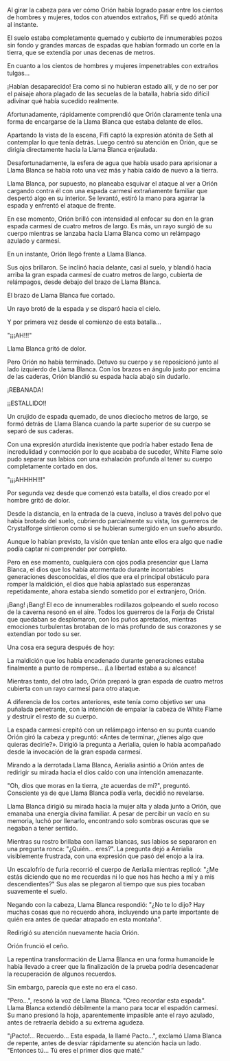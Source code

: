 
Al girar la cabeza para ver cómo Orión había logrado pasar entre los cientos de hombres y mujeres, todos con atuendos extraños, Fifi se quedó atónita al instante.

El suelo estaba completamente quemado y cubierto de innumerables pozos sin fondo y grandes marcas de espadas que habían formado un corte en la tierra, que se extendía por unas decenas de metros.

En cuanto a los cientos de hombres y mujeres impenetrables con extraños tulgas...

¡Habían desaparecido! Era como si no hubieran estado allí, y de no ser por el paisaje ahora plagado de las secuelas de la batalla, habría sido difícil adivinar qué había sucedido realmente.

Afortunadamente, rápidamente comprendió que Orión claramente tenía una forma de encargarse de la Llama Blanca que estaba delante de ellos.

Apartando la vista de la escena, Fifi captó la expresión atónita de Seth al contemplar lo que tenía detrás. Luego centró su atención en Orión, que se dirigía directamente hacia la Llama Blanca enjaulada.

Desafortunadamente, la esfera de agua que había usado para aprisionar a Llama Blanca se había roto una vez más y había caído de nuevo a la tierra.

Llama Blanca, por supuesto, no planeaba esquivar el ataque al ver a Orión cargando contra él con una espada carmesí extrañamente familiar que despertó algo en su interior. Se levantó, estiró la mano para agarrar la espada y enfrentó el ataque de frente.

En ese momento, Orión brilló con intensidad al enfocar su don en la gran espada carmesí de cuatro metros de largo. Es más, un rayo surgió de su cuerpo mientras se lanzaba hacia Llama Blanca como un relámpago azulado y carmesí.

En un instante, Orión llegó frente a Llama Blanca.

Sus ojos brillaron. Se inclinó hacia delante, casi al suelo, y blandió hacia arriba la gran espada carmesí de cuatro metros de largo, cubierta de relámpagos, desde debajo del brazo de Llama Blanca.

El brazo de Llama Blanca fue cortado.

Un rayo brotó de la espada y se disparó hacia el cielo.

Y por primera vez desde el comienzo de esta batalla…

"¡¡¡AH!!!"

Llama Blanca gritó de dolor.

Pero Orión no había terminado. Detuvo su cuerpo y se reposicionó junto al lado izquierdo de Llama Blanca. Con los brazos en ángulo justo por encima de las caderas, Orión blandió su espada hacia abajo sin dudarlo.

¡REBANADA!

¡¡ESTALLIDO!!

Un crujido de espada quemado, de unos dieciocho metros de largo, se formó detrás de Llama Blanca cuando la parte superior de su cuerpo se separó de sus caderas.

Con una expresión aturdida inexistente que podría haber estado llena de incredulidad y conmoción por lo que acababa de suceder, White Flame solo pudo separar sus labios con una exhalación profunda al tener su cuerpo completamente cortado en dos.

"¡¡¡AHHHH!!!"

Por segunda vez desde que comenzó esta batalla, el dios creado por el hombre gritó de dolor.

Desde la distancia, en la entrada de la cueva, incluso a través del polvo que había brotado del suelo, cubriendo parcialmente su vista, los guerreros de Crystalforge sintieron como si se hubieran sumergido en un sueño absurdo.

Aunque lo habían previsto, la visión que tenían ante ellos era algo que nadie podía captar ni comprender por completo.

Pero en ese momento, cualquiera con ojos podía presenciar que Llama Blanca, el dios que los había atormentado durante incontables generaciones desconocidas, el dios que era el principal obstáculo para romper la maldición, el dios que había aplastado sus esperanzas repetidamente, ahora estaba siendo sometido por el extranjero, Orión.

¡Bang! ¡Bang! El eco de innumerables rodillazos golpeando el suelo rocoso de la caverna resonó en el aire. Todos los guerreros de la Forja de Cristal que quedaban se desplomaron, con los puños apretados, mientras emociones turbulentas brotaban de lo más profundo de sus corazones y se extendían por todo su ser.

Una cosa era segura después de hoy:

La maldición que los había encadenado durante generaciones estaba finalmente a punto de romperse... ¡La libertad estaba a su alcance!

Mientras tanto, del otro lado, Orión preparó la gran espada de cuatro metros cubierta con un rayo carmesí para otro ataque.

A diferencia de los cortes anteriores, este tenía como objetivo ser una puñalada penetrante, con la intención de empalar la cabeza de White Flame y destruir el resto de su cuerpo.

La espada carmesí crepitó con un relámpago intenso en su punta cuando Orión giró la cabeza y preguntó: «Antes de terminar, ¿tienes algo que quieras decirle?». Dirigió la pregunta a Aerialia, quien lo había acompañado desde la invocación de la gran espada carmesí.

Mirando a la derrotada Llama Blanca, Aerialia asintió a Orión antes de redirigir su mirada hacia el dios caído con una intención amenazante.

"Oh, dios que moras en la tierra, ¿te acuerdas de mí?", preguntó. Consciente ya de que Llama Blanca podía verla, decidió no revelarse.

Llama Blanca dirigió su mirada hacia la mujer alta y alada junto a Orión, que emanaba una energía divina familiar. A pesar de percibir un vacío en su memoria, luchó por llenarlo, encontrando solo sombras oscuras que se negaban a tener sentido.

Mientras su rostro brillaba con llamas blancas, sus labios se separaron en una pregunta ronca: "¿Quién... eres?". La pregunta dejó a Aerialia visiblemente frustrada, con una expresión que pasó del enojo a la ira.

Un escalofrío de furia recorrió el cuerpo de Aerialia mientras replicó: "¿Me estás diciendo que no me recuerdas ni lo que nos has hecho a mí y a mis descendientes?" Sus alas se plegaron al tiempo que sus pies tocaban suavemente el suelo.

Negando con la cabeza, Llama Blanca respondió: "¿No te lo dijo? Hay muchas cosas que no recuerdo ahora, incluyendo una parte importante de quién era antes de quedar atrapado en esta montaña".

Redirigió su atención nuevamente hacia Orión.

Orión frunció el ceño.

La repentina transformación de Llama Blanca en una forma humanoide le había llevado a creer que la finalización de la prueba podría desencadenar la recuperación de algunos recuerdos.

Sin embargo, parecía que este no era el caso.

"Pero...", resonó la voz de Llama Blanca. "Creo recordar esta espada". Llama Blanca extendió débilmente la mano para tocar el espadón carmesí. Su mano presionó la hoja, aparentemente impasible ante el rayo azulado, antes de retraerla debido a su extrema agudeza.

"¡Pacto!... Recuerdo... Esta espada, la llamé Pacto...", exclamó Llama Blanca de repente, antes de desviar rápidamente su atención hacia un lado. "Entonces tú... Tú eres el primer dios que maté."